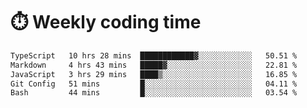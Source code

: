 
# :stopwatch: Weekly coding time
<!--START_SECTION:waka-->

```txt
TypeScript   10 hrs 28 mins  ████████████▓░░░░░░░░░░░░   50.51 %
Markdown     4 hrs 43 mins   █████▓░░░░░░░░░░░░░░░░░░░   22.81 %
JavaScript   3 hrs 29 mins   ████▒░░░░░░░░░░░░░░░░░░░░   16.85 %
Git Config   51 mins         █░░░░░░░░░░░░░░░░░░░░░░░░   04.11 %
Bash         44 mins         █░░░░░░░░░░░░░░░░░░░░░░░░   03.54 %
```

<!--END_SECTION:waka-->


<!-- <p> <img src="https://github-readme-stats.vercel.app/api?username=cozgerest&show_icons=true&hide_border=false" />  </p> -->

